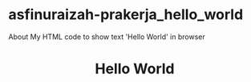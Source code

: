 # asfinuraizah-prakerja_hello_world
About
My HTML code to show text 'Hello World' in browser
<!DOCTYPE html>
<html>
  <head>
    <title>Hello World</title>
  </head>
  <body>
    <center><h1>Hello World</h1></center>
  </body>
</html>
